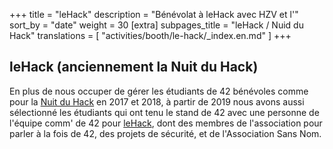 +++
title = "leHack"
description = "Bénévolat à leHack avec HZV et l'"
sort_by = "date"
weight = 30
[extra]
subpages_title = "leHack / Nuid du Hack"
translations = [
    "activities/booth/le-hack/_index.en.md"
]
+++

## leHack (anciennement la Nuit du Hack)

En plus de nous occuper de gérer les étudiants de 42 bénévoles comme pour la
[Nuit du Hack](@/activities/volunteering/le-hack/_index.md) en 2017 et 2018, à partir
de 2019 nous avons aussi sélectionné les étudiants qui ont tenu le stand de 42
avec une personne de l'équipe comm' de 42 pour
[leHack](@/activities/volunteering/le-hack/_index.md), dont des membres de
l'association pour parler à la fois de 42, des projets de sécurité, et de
l'Association Sans Nom.
